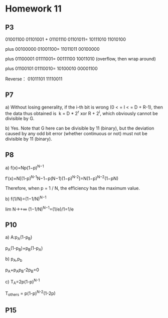 # Homework 11
## P3

01001100 01101001
+
01101110 01101011=
10111010 11010100

plus 00100000 01001100=
11011011 00100000

plus 01100001 01111001=
00111100 10011010 (overflow, then wrap around)

plus 01100101 01110010=
10100010 00001100

Reverse：
01011101 11110011

## P7
a) Without losing generality, if the i-th bit is wrong (0 < = I < = D + R-1), then the data thus obtained is ⁣ k = D * 2<sup>r</sup> xor R + 2<sup>i</sup>, which obviously cannot be divisible by G.

b) Yes. Note that G here can be divisible by 11 (binary), but the deviation caused by any odd bit error (whether continuous or not) must not be divisible by 11 (binary).
## P8
a)
<sub></sub><sup></sup>
f(x)=Np(1−p)<sup>N−1</sup>
 
f′(x)=N[(1-p)<sup>N-1</sup>N−1−p(N−1)(1−p)<sup>N-2</sup>]=N(1−p)<sup>N−2</sup>(1−pN)

Therefore, when p = 1 / N, the efficiency has the maximum value.

b)
f(1/N)=(1−1/N)<sup>N−1</sup>

lim N→+∞ (1−1/N)<sup>N−1</sup>=(1/e)/1=1/e


## P10
a)
A:p<sub>A</sub>(1-p<sub>B</sub>)

p<sub>A</sub>(1-p<sub>B</sub>)+p<sub>B</sub>(1-p<sub>A</sub>)

b)
p<sub>A</sub>,p<sub>b</sub>

p<sub>A</sub>+p<sub>A</sub>p<sub>B</sub>-2p<sub>B</sub>=0

c)
T<sub>A</sub>=2p(1-p)<sup>N-1</sup>

T<sub>others</sub> = p(1-p)<sup>N-2</sup>(1-2p)

## P15
